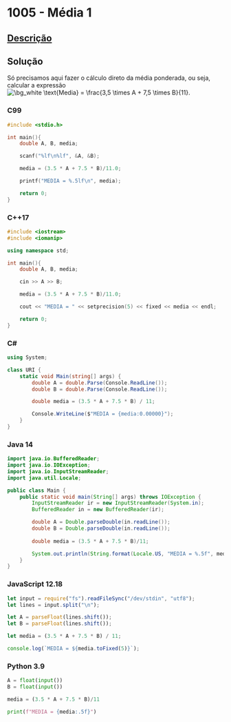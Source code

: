 # 1005 - Média 1

## [Descrição](https://www.beecrowd.com.br/judge/pt/problems/view/1005)

## Solução

Só precisamos aqui fazer o cálculo direto da média ponderada, ou seja, calcular a expressão <img src="https://latex.codecogs.com/png.image?\dpi{110}&space;\bg_white&space;\text{Media}&space;=&space;\frac{3,5&space;\times&space;A&space;+&space;7,5&space;\times&space;B}{11}" title="\bg_white \text{Media} = \frac{3,5 \times A + 7,5 \times B}{11}" />.

### C99

```c
#include <stdio.h>

int main(){
    double A, B, media;

    scanf("%lf\n%lf", &A, &B);

    media = (3.5 * A + 7.5 * B)/11.0;

    printf("MEDIA = %.5lf\n", media);

    return 0;
}
```

### C++17

```cpp
#include <iostream>
#include <iomanip>

using namespace std;

int main(){
    double A, B, media;

    cin >> A >> B;

    media = (3.5 * A + 7.5 * B)/11.0;

    cout << "MEDIA = " << setprecision(5) << fixed << media << endl;

    return 0;
}
```

### C#
```cs
using System;

class URI {
    static void Main(string[] args) {
        double A = double.Parse(Console.ReadLine());
        double B = double.Parse(Console.ReadLine());

        double media = (3.5 * A + 7.5 * B) / 11;

        Console.WriteLine($"MEDIA = {media:0.00000}");
    }
}
```

### Java 14
```java
import java.io.BufferedReader;
import java.io.IOException;
import java.io.InputStreamReader;
import java.util.Locale;

public class Main {
    public static void main(String[] args) throws IOException {
        InputStreamReader ir = new InputStreamReader(System.in);
        BufferedReader in = new BufferedReader(ir);

        double A = Double.parseDouble(in.readLine());
        double B = Double.parseDouble(in.readLine());
        
        double media = (3.5 * A + 7.5 * B)/11;

        System.out.println(String.format(Locale.US, "MEDIA = %.5f", media));
    }
}
```

### JavaScript 12.18

```javascript
let input = require("fs").readFileSync("/dev/stdin", "utf8");
let lines = input.split("\n");

let A = parseFloat(lines.shift());
let B = parseFloat(lines.shift());

let media = (3.5 * A + 7.5 * B) / 11;

console.log(`MEDIA = ${media.toFixed(5)}`);
```

### Python 3.9

```python
A = float(input())
B = float(input())

media = (3.5 * A + 7.5 * B)/11

print(f"MEDIA = {media:.5f}")
```